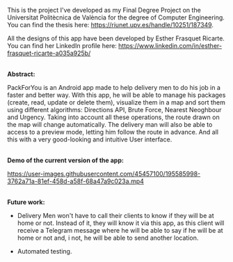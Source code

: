 This is the project I've developed as my Final Degree Project on the Universitat Politècnica de València for the degree of Computer Engineering. You can find the thesis here: https://riunet.upv.es/handle/10251/187349.

All the designs of this app have been developed by Esther Frasquet Ricarte. You can find her LinkedIn profile here: https://www.linkedin.com/in/esther-frasquet-ricarte-a035a925b/

<br>
<b> Abstract: </b>

PackForYou is an Android app made to help delivery men to do his job in a faster and better way. With this app, he will be able to manage his packages (create, read, update or delete them), visualize them in a map and sort them using different algorithms: Directions API, Brute Force, Nearest Neoghbour and Urgency. Taking into account all these operations, the route drawn on the map will change automatically. The delivery man will also be able to access to a preview mode, letting him follow the route in advance. And all this with a very good-looking and intuitive User interface.

<br>
<b>Demo of the current version of the app:</b>
<br>

https://user-images.githubusercontent.com/45457100/195585998-3762a71a-81ef-458d-a58f-68a47a9c023a.mp4


<br>
<b>Future work:</b>

- Delivery Men won't have to call their clients to know if they will be at home or not. Instead of it, they will know it via this app, as this client will receive a Telegram message where he will be able to say if he will be at home or not and, i not, he will be able to send another location.

- Automated testing.
